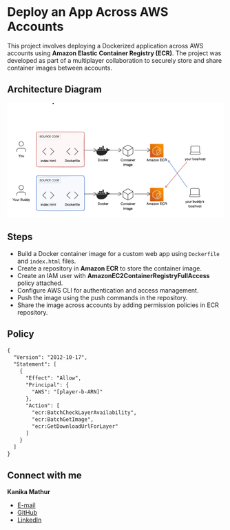 # Deploy an App Across AWS Accounts

This project involves deploying a Dockerized application across AWS accounts using **Amazon Elastic Container Registry (ECR)**. The project was developed as part of a multiplayer collaboration to securely store and share container images between accounts.

## Architecture Diagram
![Cross-Account Deployment](CrossAccount.png)

## Steps

- Build a Docker container image for a custom web app using `Dockerfile` and `index.html` files.
- Create a repository in **Amazon ECR** to store the container image.
- Create an IAM user with **AmazonEC2ContainerRegistryFullAccess** policy attached.
- Configure AWS CLI for authentication and access management.
- Push the image using the push commands in the repository. 
- Share the image across accounts by adding permission policies in ECR repository.

## Policy

```
{
  "Version": "2012-10-17",
  "Statement": [
    {
      "Effect": "Allow",
      "Principal": {
        "AWS": "[player-b-ARN]"
      },
      "Action": [
        "ecr:BatchCheckLayerAvailability",
        "ecr:BatchGetImage",
        "ecr:GetDownloadUrlForLayer"
      ]
    }
  ]
}
```


## Connect with me 

**Kanika Mathur**  
- [E-mail](mkanika.90@gmail.com)
- [GitHub](https://github.com/KanikaGenesis)  
- [LinkedIn](https://www.linkedin.com/in/kanika-mathur-083080121)  



